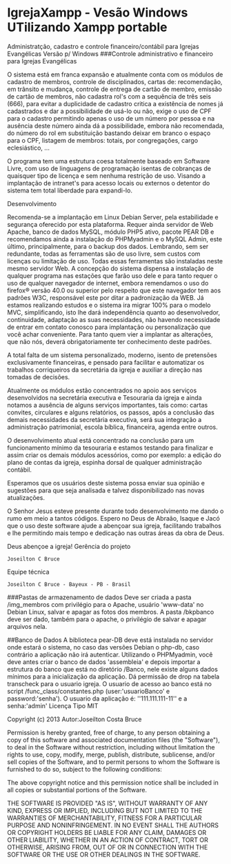 # IgrejaXampp - Vesão Windows UTilizando Xampp portable
Administratção, cadastro e controle financeiro/contábil para Igrejas Evangélicas Versão p/ Windows
###Controle administrativo e financeiro para Igrejas Evangélicas

O sistema está em franca expansão e atualmente conta com os módulos de cadastro de membros, controle de disciplinados, cartas de: recomendação, em trânsito e mudança, controle de entrega de cartão de membro, emissão de cartão de membros, não cadastra rol's com a sequência de três seis (666), para evitar a duplicidade de cadastro critica a existência de nomes já cadastrados e dar a possibilidade de usá-lo ou não, exige o uso de CPF para o cadastro permitindo apenas o uso de um número por pessoa e na ausência deste número ainda dá a possibilidade, embora não recomendada, do número do rol em substituição bastando deixar em branco o espaço para o CPF, listagem de membros: totais, por congregações, cargo eclesiástico, ...

O programa tem uma estrutura coesa totalmente baseado em Software Livre, com uso de linguagens de programação isentas de cobranças de quaisquer tipo de licença e sem nenhuma restrição de uso. Visando a implantação de intranet's para acesso locais ou externos o detentor do sistema tem total liberdade para expandi-lo.

Desenvolvimento

Recomenda-se a implantação em Linux Debian Server, pela estabilidade e segurança oferecido por esta plataforma. Requer ainda servidor de Web Apache, banco de dados MySQL, módulo PHP5 ativo, pacote PEAR DB e recomendamos ainda a instalação do PHPMyadmin e o MySQL Admin, este último, principalmente, para o backup dos dados. Lembrando, sem ser redundante, todas as ferramentas são de uso livre, sem custos com licenças ou limitação de uso. Todas essas ferramentas são instaladas neste mesmo servidor Web. A concepção do sistema dispensa a instalação de qualquer programa nas estações que farão uso dele e para tanto requer o uso de qualquer navegador de internet, embora remendamos o uso do firefox® versão 40.0 ou superior pelo respeito que este navegador tem aos padrões W3C, responsável este por ditar a padronização da WEB. Já estamos realizando estudos e o sistema ira migrar 100% para o modelo MVC, simplificando, isto lhe dará independência quanto ao desenvolvedor, continuidade, adaptação as suas necessidades, não havendo necessidade de entrar em contato conosco para implantação ou personalização que você achar conveniente. Para tanto quem vier a implantar as alterações, que não nós, deverá obrigatoriamente ter conhecimento deste padrões.

A total falta de um sistema personalizado, moderno, isento de pretensões exclusivamente financeiras, e pensado para facilitar e automatizar os trabalhos corriqueiros da secretária da igreja e auxiliar a direção nas tomadas de decisões.

Atualmente os módulos estão concentrados no apoio aos serviços desenvolvidos na secretária executiva e Tesouraria da igreja e ainda notamos a ausência de alguns serviços importantes, tais como: cartas convites, circulares e alguns relatórios, os passos, após a conclusão das demais necessidades da secretária executiva, será sua integração a administração patrimonial, escola bíblica, financeira, agenda entre outros.

O desenvolvimento atual está concentrado na conclusão para um funcionamento mínimo da tesouraria e estamos testando para finalizar e assim criar os demais módulos acessórios, como por exemplo: a edição do plano de contas da igreja, espinha dorsal de qualquer administração contábil.

Esperamos que os usuários deste sistema possa enviar sua opinião e sugestões para que seja analisada e talvez disponibilizado nas novas atualizações.

O Senhor Jesus esteve presente durante todo desenvolvimento me dando o rumo em meio a tantos códigos. Espero no Deus de Abraão, Isaque e Jacó que o uso deste software ajude a abençoar sua igreja, facilitando trabalhos e lhe permitindo mais tempo e dedicação nas outras áreas da obra de Deus.

Deus abençoe a igreja!
Gerência do projeto

    Joseilton C Bruce

Equipe técnica

    Joseilton C Bruce - Bayeux - PB - Brasil

###Pastas de armazenamento de dados Deve ser criada a pasta /img_membros com privilégio para o Apache, usuário 'www-data' no Debian Linux, salvar e apagar as fotos dos membros. A pasta /bkpbanco deve ser dado, também para o apache, o privilégio de salvar e apagar arquivos nela.

##Banco de Dados A biblioteca pear-DB deve está instalada no servidor onde estará o sistema, no caso das versões Debian o php-db, caso contrário a aplicação não irá autenticar. Utilizando o PHPMyadmin, você deve antes criar o banco de dados 'assembleia' e depois importar a estrutura do banco que está no diretório /Banco, nele existe alguns dados mínimos para a inicialização da aplicação. Dá permissão de drop na tabela transcheck para o usuario igreja. O usuario de acesso ao banco está no script /func_class/constantes.php (user:'usuarioBanco' e password:'senha'). O usuario da aplicação é: ''111.111.111-11'' e a senha:'admin'
Licença
Tipo MIT

Copyright (c) 2013 Autor:Joseilton Costa Bruce

Permission is hereby granted, free of charge, to any person obtaining a copy of this software and associated documentation files (the "Software"), to deal in the Software without restriction, including without limitation the rights to use, copy, modify, merge, publish, distribute, sublicense, and/or sell copies of the Software, and to permit persons to whom the Software is furnished to do so, subject to the following conditions:

The above copyright notice and this permission notice shall be included in all copies or substantial portions of the Software.

THE SOFTWARE IS PROVIDED "AS IS", WITHOUT WARRANTY OF ANY KIND, EXPRESS OR IMPLIED, INCLUDING BUT NOT LIMITED TO THE WARRANTIES OF MERCHANTABILITY, FITNESS FOR A PARTICULAR PURPOSE AND NONINFRINGEMENT. IN NO EVENT SHALL THE AUTHORS OR COPYRIGHT HOLDERS BE LIABLE FOR ANY CLAIM, DAMAGES OR OTHER LIABILITY, WHETHER IN AN ACTION OF CONTRACT, TORT OR OTHERWISE, ARISING FROM, OUT OF OR IN CONNECTION WITH THE SOFTWARE OR THE USE OR OTHER DEALINGS IN THE SOFTWARE.
